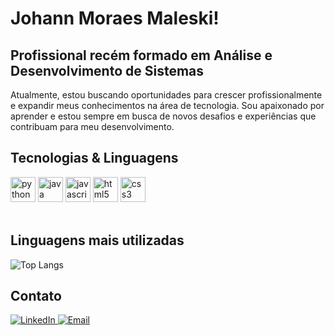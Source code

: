# Johann Moraes Maleski!

## **Profissional recém formado em Análise e Desenvolvimento de Sistemas**

Atualmente, estou buscando oportunidades para crescer profissionalmente e expandir meus conhecimentos na área de tecnologia. Sou apaixonado por aprender e estou sempre em busca de novos desafios e experiências que contribuam para meu desenvolvimento.

## Tecnologias & Linguagens

<div>
  <img src="https://cdn.jsdelivr.net/gh/devicons/devicon/icons/python/python-original.svg" alt="python" width="40" height="40"/>
  <img src="https://cdn.jsdelivr.net/gh/devicons/devicon/icons/java/java-original.svg" alt="java" width="40" height="40"/>
  <img src="https://cdn.jsdelivr.net/gh/devicons/devicon/icons/javascript/javascript-original.svg" alt="javascript" width="40" height="40"/>
  <img src="https://cdn.jsdelivr.net/gh/devicons/devicon/icons/html5/html5-original.svg" alt="html5" width="40" height="40"/>
  <img src="https://cdn.jsdelivr.net/gh/devicons/devicon/icons/css3/css3-original.svg" alt="css3" width="40" height="40"/>
</div>

<br/>

## Linguagens mais utilizadas

![Top Langs](https://github-readme-stats.vercel.app/api/top-langs/?username=JohannMoraesMaleski&layout=compact&theme=default)

## Contato

<a href="https://www.linkedin.com/in/johann-moraes-maleski-335440315" target="_blank">
  <img src="https://img.shields.io/badge/-LinkedIn-0A66C2?style=for-the-badge&logo=linkedin&logoColor=white" alt="LinkedIn"/>
</a>
<a href="mailto:johannmmmaleski@gmail.com" target="_blank">
  <img src="https://img.shields.io/badge/-Email-EA4335?style=for-the-badge&logo=gmail&logoColor=white" alt="Email"/>
</a>
